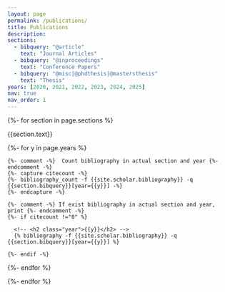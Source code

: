 ```yaml
---
layout: page
permalink: /publications/
title: Publications
description: 
sections:
  - bibquery: "@article"
    text: "Journal Articles"
  - bibquery: "@inproceedings"
    text: "Conference Papers"
  - bibquery: "@misc|@phdthesis|@mastersthesis"
    text: "Thesis"
years: [2020, 2021, 2022, 2023, 2024, 2025]
nav: true
nav_order: 1
---
```

<!-- _pages/publications.md -->
<div class="publications">

{%- for section in page.sections %}
  <a id="{{section.text}}"></a>
  <p class="bibtitle">{{section.text}}</p>
  {%- for y in page.years %}

    {%- comment -%}  Count bibliography in actual section and year {%- endcomment -%}
    {%- capture citecount -%}
    {%- bibliography_count -f {{site.scholar.bibliography}} -q {{section.bibquery}}[year={{y}}] -%}
    {%- endcapture -%}

    {%- comment -%} If exist bibliography in actual section and year, print {%- endcomment -%}
    {%- if citecount !="0" %}

      <!-- <h2 class="year">{{y}}</h2> -->
      {% bibliography -f {{site.scholar.bibliography}} -q {{section.bibquery}}[year={{y}}] %}

    {%- endif -%}

  {%- endfor %}

{%- endfor %}

</div>
